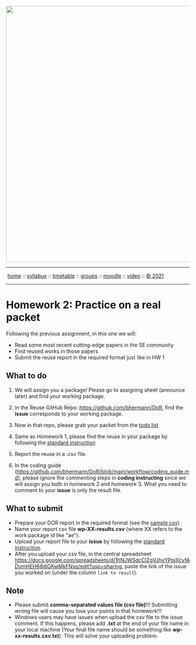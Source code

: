 <a name=top>
<a href="http://tiny.cc/se21"><img  width=700
  src="https://raw.githubusercontent.com/txt/se21/master/docs/img/femse.png"></a>
<hr>
<p>
&nbsp;<a href="https://tiny.cc/se21">home</a> ::
<a href="https://github.com/txt/se21/blob/master/docs/syllabus.md#top">syllabus</a> ::
<a href="https://github.com/txt/se21/blob/master/docs/syllabus.md#timetable">timetable</a> ::
<a href="https://docs.google.com/spreadsheets/d/1KKskduN7m1R3WYhQTLyWJgxkAvrp2UV-LEu5JWN26xo/edit#gid=0">groups</a> ::
<a href="https://moodle-courses2122.wolfware.ncsu.edu/course/view.php?id=3211">moodle</a> ::
<a href="https://ncsu.hosted.panopto.com/Panopto/Pages/Sessions/List.aspx#folderID=a5998f03-01df-4c6c-91c1-ad80003f3c7c">video</a> ::
<a href="https://github.com/txt/se21/blob/master/LICENSE.md#top">&copy; 2021</a>
<br>
<hr>

# Homework 2: Practice on a real packet 


Following the previous assignment, in this one we will:
  
- Read some most recent cutting-edge papers in the SE community
- Find reused works in those papers
- Submit the reuse report in the required format just like in HW 1

## What to do
1. We will assign you a package! Please go to assigning sheet (announce later) and find your working package.
  
2. In the Reuse GitHub Repo: https://github.com/bhermann/DoR, find the **issue** corresponds to your working package.
  
3. Now in that repo, please grab your packet from the [todo list](https://github.com/bhermann/DoR/tree/main/workflow/todo) 
  
4. Same as Homework 1, please find the reuse in your package by following the [standard instruction](https://github.com/bhermann/DoR/blob/main/workflow/coding_guide.md)
  
5. Report the reuse in a .csv file.
  
6. In the coding guide (https://github.com/bhermann/DoR/blob/main/workflow/coding_guide.md), please ignore the commenting steps in **coding instructing** since we will assign you both in homework 2 and homework 3. What you need to comment to your **issue** is only the result file.
 
  
## What to submit

- Prepare your DOR report in the required format (see the [sample csv](https://github.com/bhermann/DoR/blob/main/workflow/results-sample.csv))
- Name your report csv file **wp-XX-results.csv** (where XX refers to the work package id like "ae").
- Upload your report file to your **issue** by following the [standard instruction](https://github.com/bhermann/DoR/blob/main/workflow/coding_guide.md).
- After you upload your csv file, in the central spreadsheet https://docs.google.com/spreadsheets/d/1hNJWSdcClZgVJhxYPpjXcvfADymHEH68djGKwMkFNxo/edit?usp=sharing, paste the link of the issue you worked on (under the column `link to result`).
  
## Note
  
- Please submit **comma-separated values file (csv file)**!!! Submitting wrong file will cause you lose your points in that homework!!!
- Windows users may have issues when upload the csv file to the issue comment. If this happens, please add **.txt** at the end of your file name in your local machine (Your final file name should be something like **wp-xx-results.csv.txt**). This will solve your uploading problem.
